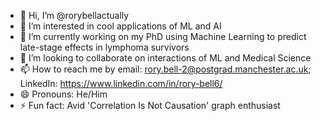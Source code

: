 - 👋 Hi, I’m @rorybellactually
- 👀 I’m interested in cool applications of ML and AI
- 🌱 I’m currently working on my PhD using Machine Learning to predict late-stage effects in lymphoma survivors
- 💞️ I’m looking to collaborate on interactions of ML and Medical Science
- 📫 How to reach me by email: rory.bell-2@postgrad.manchester.ac.uk; LinkedIn: https://www.linkedin.com/in/rory-bell6/
- 😄 Pronouns: He/Him
- ⚡ Fun fact: Avid 'Correlation Is Not Causation' graph enthusiast

<!---
rorybellactually/rorybellactually is a ✨ special ✨ repository because its `README.md` (this file) appears on your GitHub profile.
You can click the Preview link to take a look at your changes.
--->
